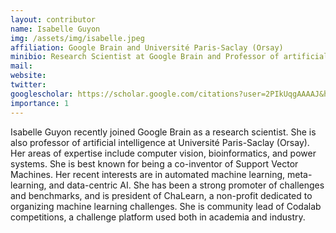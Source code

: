```yaml
---
layout: contributor
name: Isabelle Guyon
img: /assets/img/isabelle.jpeg
affiliation: Google Brain and Université Paris-Saclay (Orsay)
minibio: Research Scientist at Google Brain and Professor of artificial intelligence at Université Paris-Saclay (Orsay)
mail: 
website: 
twitter: 
googlescholar: https://scholar.google.com/citations?user=2PIkUqgAAAAJ&hl=en
importance: 1
---
```

Isabelle Guyon recently joined Google Brain as a research scientist. She is also professor of artificial intelligence at Université Paris-Saclay (Orsay). Her areas of expertise include computer vision, bioinformatics, and power systems. She is best known for being a co-inventor of Support Vector Machines. Her recent interests are in automated machine learning, meta-learning, and data-centric AI.  She has been a strong promoter of challenges and benchmarks, and is president of ChaLearn, a non-profit dedicated to organizing machine learning challenges. She is community lead of Codalab competitions, a challenge platform used both in academia and industry. 
